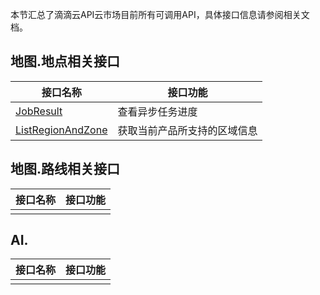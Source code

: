 本节汇总了滴滴云API云市场目前所有可调用API，具体接口信息请参阅相关文档。

## 地图.地点相关接口
|接口名称|接口功能|
|-------|-------|
| [JobResult](/static/docs-content/products/通用接口/获取异步任务进度（JobResult）.md) | 查看异步任务进度 |
| [ListRegionAndZone](/static/docs-content/products/通用接口/获取当前产品所支持的区域信息（ListRegionAndZone）.md) | 获取当前产品所支持的区域信息 |


## 地图.路线相关接口
|接口名称|接口功能|
|-------|-------|
|||

## AI.
|接口名称|接口功能|
|-------|-------|
|||
